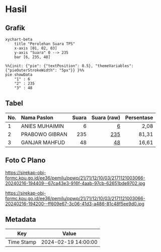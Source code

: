 # Hasil

## Grafik

```mermaid
xychart-beta
    title "Perolehan Suara TPS"
    x-axis [01, 02, 03]
    y-axis "Suara" 0 --> 235
    bar [6, 235, 48]
```

```mermaid
%%{init: {"pie": {"textPosition": 0.5}, "themeVariables": {"pieOuterStrokeWidth": "5px"}} }%%
pie showData
    "1" : 6
    "2" : 235
    "3" : 48
```

## Tabel

| No. | Nama Paslon    | Suara | Suara (raw) | Persentase |
|:--- |:-------------- | -----:| -----------:| ----------:|
| 1   | ANIES MUHAIMIN | 6     | [6][p-1]    | 2,08       |
| 2   | PRABOWO GIBRAN | 235   | [235][p-2]  | 81,31      |
| 3   | GANJAR MAHFUD  | 48    | [48][p-3]   | 16,61      |


[p-1]: https://github.com/gigit-pemilu/pemilu-2024-21-kepulauan-riau/blob/main/pilpres/hitung-suara/sub/21-kepulauan-riau/sub/71-kota-batam/sub/12-batu-aji/sub/1003-kibing/sub/066-tps/sub/paslon-1.txt
[p-2]: https://github.com/gigit-pemilu/pemilu-2024-21-kepulauan-riau/blob/main/pilpres/hitung-suara/sub/21-kepulauan-riau/sub/71-kota-batam/sub/12-batu-aji/sub/1003-kibing/sub/066-tps/sub/paslon-2.txt
[p-3]: https://github.com/gigit-pemilu/pemilu-2024-21-kepulauan-riau/blob/main/pilpres/hitung-suara/sub/21-kepulauan-riau/sub/71-kota-batam/sub/12-batu-aji/sub/1003-kibing/sub/066-tps/sub/paslon-3.txt

## Foto C Plano

https://sirekap-obj-formc.kpu.go.id/ee36/pemilu/ppwp/21/71/12/10/03/2171121003066-20240216-194409--67ca43e3-916f-4aab-97cb-62651bde9702.jpg

https://sirekap-obj-formc.kpu.go.id/ee36/pemilu/ppwp/21/71/12/10/03/2171121003066-20240216-194200--ff609e67-3c06-41d3-a486-81c48f5ee9d0.jpg


## Metadata

| Key        | Value               |
| ---------- | ------------------- |
| Time Stamp | 2024-02-19 14:00:00 |



